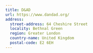 ```yaml
---
title: D&AD
url: https://www.dandad.org/
address:
  street-address: 64 Cheshire Street
  locality: Bethnal Green
  region: Greater London
  country-name: United Kingdom
  postal-code: E2 6EH
---
```

